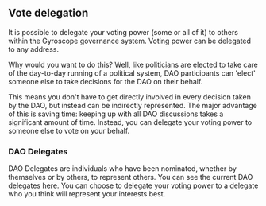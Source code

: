 ## Vote delegation

It is possible to delegate your voting power (some or all of it) to others within the Gyroscope governance system. Voting power can be delegated to any address.&#x20;

Why would you want to do this? Well, like politicians are elected to take care of the day-to-day running of a political system, DAO participants can 'elect' someone else to take decisions for the DAO on their behalf.&#x20;

This means you don't have to get directly involved in every decision taken by the DAO, but instead can be indirectly represented. The major advantage of this is saving time: keeping up with all DAO discussions takes a significant amount of time. Instead, you can delegate your voting power to someone else to vote on your behalf.&#x20;

### DAO Delegates

DAO Delegates are individuals who have been nominated, whether by themselves or by others, to represent others. You can see the current DAO delegates [here](https://gov.gyro.finance/delegate/). You can choose to delegate your voting power to a delegate who you think will represent your interests best.&#x20;



